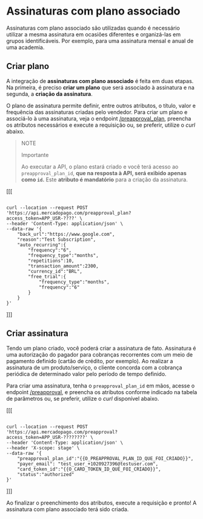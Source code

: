 # Assinaturas com plano associado

Assinaturas com plano associado são utilizadas quando é necessário utilizar a mesma assinatura em ocasiões diferentes e organizá-las em grupos identificáveis. Por exemplo, para uma assinatura mensal e anual de uma academia.

## Criar plano

A integração de **assinaturas com plano associado** é feita em duas etapas. Na primeira, é preciso **criar um plano** que será associado à assinatura e na segunda, a **criação da assinatura**. 

O plano de assinatura permite definir, entre outros atributos, o título, valor e frequência das assinaturas criadas pelo vendedor. Para criar um plano e associá-lo à uma assinatura, veja o endpoint [/preapproval_plan](/developers/pt/reference/subscriptions/_preapproval_plan/post), preencha os atributos necessários e execute a requisição ou, se preferir, utilize o _curl_ abaixo.

> NOTE
>
> Importante
>
> Ao executar a API, o plano estará criado e você terá acesso ao `preapproval_plan_id`, **que na resposta à API, será exibido apenas como `id`.** Este **atributo é mandatório** para a criação da assinatura. 

[[[
```curl

curl --location --request POST 'https://api.mercadopago.com/preapproval_plan?access_token=APP_USR-????' \
--header 'Content-Type: application/json' \
--data-raw '{
	"back_url":"https://www.google.com",
	"reason":"Test Subscription",
	"auto_recurring":{
		"frequency":"6",
		"frequency_type":"months",
		"repetitions":10,
		"transaction_amount":2300,
		"currency_id":"BRL",
		"free_trial":{
			"frequency_type":"months",
			"frequency":"6"
		}
	}
}'
```
]]]


## Criar assinatura

Tendo um plano criado, você poderá criar a assinatura de fato. Assinatura é uma autorização do pagador para cobranças recorrentes com um meio de pagamento definido (cartão de crédito, por exemplo). Ao realizar a assinatura de um produto/serviço, o cliente concorda com a cobrança periódica de determinado valor pelo período de tempo definido.

Para criar uma assinatura, tenha o `preapproval_plan_id` em mãos, acesse o endpoint [/preapproval](/developers/pt/reference/subscriptions/_preapproval/post), e preencha os atributos conforme indicado na tabela de parâmetros ou, se preferir, utilize o _curl_ disponível abaixo.

[[[
```curl

curl --location --request POST 'https://api.mercadopago.com/preapproval?access_token=APP_USR-????????' \
--header 'Content-Type: application/json' \
--header 'X-scope: stage' \
--data-raw '{
	"preapproval_plan_id":"{{O_PREAPPROVAL_PLAN_ID_QUE_FOI_CRIADO}}",
    "payer_email": "test_user_+1020927396@testuser.com",
    "card_token_id":"{{O_CARD_TOKEN_ID_QUE_FOI_CRIADO}}",
	"status":"authorized"
}'
```
]]]

Ao finalizar o preenchimento dos atributos, execute a requisição e pronto! A assinatura com plano associado terá sido criada.